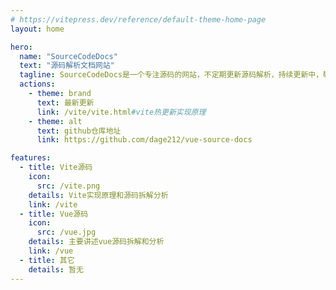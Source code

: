 ```yaml
---
# https://vitepress.dev/reference/default-theme-home-page
layout: home

hero:
  name: "SourceCodeDocs"
  text: "源码解析文档网站"
  tagline: SourceCodeDocs是一个专注源码的网站，不定期更新源码解析，持续更新中，敬请关注
  actions:
    - theme: brand
      text: 最新更新
      link: /vite/vite.html#vite热更新实现原理
    - theme: alt
      text: github仓库地址
      link: https://github.com/dage212/vue-source-docs

features:
  - title: Vite源码
    icon: 
      src: /vite.png
    details: Vite实现原理和源码拆解分析
    link: /vite
  - title: Vue源码
    icon: 
      src: /vue.jpg
    details: 主要讲述vue源码拆解和分析
    link: /vue
  - title: 其它
    details: 暂无
---
```


